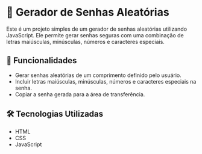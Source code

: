# 🔐 Gerador de Senhas Aleatórias

Este é um projeto simples de um gerador de senhas aleatórias utilizando JavaScript. Ele permite gerar senhas seguras com uma combinação de letras maiúsculas, minúsculas, números e caracteres especiais.

## 🚀 Funcionalidades

- Gerar senhas aleatórias de um comprimento definido pelo usuário.
- Incluir letras maiúsculas, minúsculas, números e caracteres especiais na senha.
- Copiar a senha gerada para a área de transferência.

## 🛠️ Tecnologias Utilizadas

- HTML
- CSS
- JavaScript
